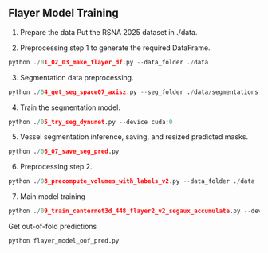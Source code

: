 ## Flayer Model Training

1. Prepare the data
Put the RSNA 2025 dataset in ./data.

2. Preprocessing step 1 to generate the required DataFrame.
```python
python ./01_02_03_make_flayer_df.py --data_folder ./data 
```
3. Segmentation data preprocessing.
```python
python ./04_get_seg_space07_axisz.py --seg_folder ./data/segmentations 
```
4. Train the segmentation model.
```python
python ./05_try_seg_dynunet.py --device cuda:0
```

5. Vessel segmentation inference, saving, and resized predicted masks.
```python
python ./06_07_save_seg_pred.py
```
6. Preprocessing step 2.
```python
python ./08_precompute_volumes_with_labels_v2.py --data_folder ./data
```
7. Main model training
```python
python ./09_train_centernet3d_448_flayer2_v2_segaux_accumulate.py --device cuda:0 --output_dir ./model/flayer
```


Get out-of-fold predictions
```python
python flayer_model_oof_pred.py
```
